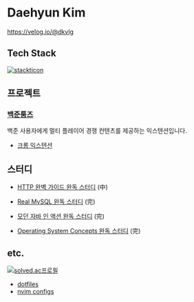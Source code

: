 <!--![dqgthb](https://capsule-render.vercel.app/api?type=slice&color=auto&height=200&text=dqgthb&fontAlign=70&rotate=13&fontAlignY=25&desc=&descAlign=70.&descAlignY=44) -->

# Daehyun Kim

https://velog.io/@dkvlg

## Tech Stack

[![stackticon](https://firebasestorage.googleapis.com/v0/b/stackticon-81399.appspot.com/o/images%2F1704348593984?alt=media&token=382457e9-98a0-4702-a086-85154186f74e)](https://github.com/msdio/stackticon)

## 프로젝트

### [백준룸즈](https://github.com/boostcampwm2023/web15-BaekjoonRooms)

백준 사용자에게 멀티 플레이어 경쟁 컨텐츠를 제공하는 익스텐션입니다.

- [크롬 익스텐션](https://chromewebstore.google.com/detail/baekjoonrooms/fndogmcoaeenjcihljbahpdlfinkepeh?hl=ko)

## 스터디

- [HTTP 완벽 가이드 완독 스터디](https://github.com/vimkim/http-the-definitive-guide) (中)

- [Real MySQL 완독 스터디](https://github.com/vimkim/real-mysql-8.0) (完)

- [모던 자바 인 액션 완독 스터디](https://github.com/vimkim/modern-java-in-action) (完)

- [Operating System Concepts 완독 스터디](https://github.com/vimkim/operating-system-concepts) (完)

## etc.

[![solved.ac프로필](http://mazassumnida.wtf/api/v2/generate_badge?boj=dkbkjn)](https://solved.ac/dkbkjn)

- [dotfiles](https://github.com/vimkim/dotfiles)
- [nvim configs](https://github.com/vimkim/kickstart.nvim)
